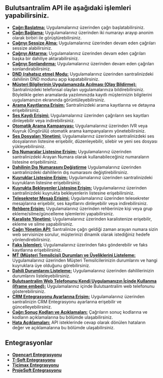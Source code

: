**Bulutsantralim API ile aşağıdaki işlemleri yapabilirsiniz.**
----
* **[Çağrı Başlatma:](https://github.com/verimor/Bulutsantralim-API/blob/master/begin_call.md)** Uygulamalarınız üzerinden çağrı başlatabilirsiniz.
* **[Çağrı Bağlama:](https://github.com/verimor/Bulutsantralim-API/blob/master/bridge.md)** Uygulamalarınız üzerinden iki numarayı arayıp anonim olarak birbiri ile görüştürebilirsiniz.
* **[Çağrıyı Sessize Alma:](https://github.com/verimor/Bulutsantralim-API/blob/master/mute.md)** Uygulamalarınız üzerinden devam eden çağrıları sessize alabilirsiniz.
* **[Çağrıyı Aktarma:](https://github.com/verimor/Bulutsantralim-API/blob/master/transfer.md)** Uygulamalarınız üzerinden devam eden çağrıları başka bir dahiliye aktarabilirsiniz.
* **[Çağrıyı Sonlandırma:](https://github.com/verimor/Bulutsantralim-API/blob/master/hangup_call.md)** Uygulamalarınız üzerinden devam eden çağrıları sonlandırabilirsiniz.
* **[DND (rahatsız etme) Modu:](https://github.com/verimor/Bulutsantralim-API/blob/master/dnd.md)** Uygulamalarınız üzerinden santralinizdeki dahilinin DND modunu açıp kapatabilirsiniz.
* **[Müşteri Bilgilerinin Uygulamanızda Açılması (Olay Bildirme):](https://github.com/verimor/Bulutsantralim-API/blob/master/report_event.md)** Santralinizdeki telefonsal olayları uygulamalarınıza bildirebilirsiniz. Böylelikle gelen aramalarda yazılımınızda kayıtlı müşterinizin bilgilerini uygulamanızın ekranında görüntüleyebilirsiniz.
* **[Arama Kayıtlarına Erişim:](https://github.com/verimor/Bulutsantralim-API/blob/master/cdrs.md)** Santralinizdeki arama kayıtlarına ve detayına erişebilirsiniz.
* **[Ses Kaydı Erişimi:](https://github.com/verimor/Bulutsantralim-API/blob/master/recording.md)** Uygulamalarınız üzerinden çağrıların ses kayıtları dinleyebilir veya indirebilirsiniz.
* **[Otomatik Arama Kampanyası:](https://github.com/verimor/Bulutsantralim-API/blob/master/ivr_campaigns.md)** Uygulamalarınız üzerinden IVR veya Kuyruk (Öngörülü) otomatik arama kampanyalarını yönetebilirsiniz.
* **[Ses Dosyaları Yönetimi:](https://github.com/verimor/Bulutsantralim-API/blob/master/announcements.md)** Uygulamalarınız üzerinden santralinizdeki ses dosyalarının listesine erişebilir, düzenleyebilir, silebir ve yeni ses dosyası yükleyebilirsiniz.
* **[Dış Numaralar Listesine Erişim:](https://github.com/verimor/Bulutsantralim-API/blob/master/caller_ids.md)** Uygulamalarınız üzerinden santralinizdeki Arayan Numara olarak kullanabileceğiniz numaraların listesine erişebilirsiniz.
* **[Dahilinin Dış Numarasını Değiştirme](https://github.com/verimor/Bulutsantralim-API/blob/master/user_caller_id.md)** Uygulamalarınız üzerinden santralinizdeki dahililerin dış numarasını değiştirebilirsiniz.
* **[Kuyruklar Listesine Erişim:](https://github.com/verimor/Bulutsantralim-API/blob/master/queues.md#kuyruklar-li%CC%87stesi%CC%87ne-eri%CC%87%C5%9Fi%CC%87m)** Uygulamalarınız üzerinden santralinizdeki kuyrukların listesine erişebilirsiniz.
* **[Kuyrukta Bekleyenler Listesine Erişim:](https://github.com/verimor/Bulutsantralim-API/blob/master/queues.md#kuyrukta-bekleyenler-li%CC%87stesi%CC%87ne-eri%CC%87%C5%9Fi%CC%87m)** Uygulamalarınız üzerinden santralinizdeki kuyrukta bekleyenlerin listesine erişebilirsiniz.
* **[Telesekreter Mesajı Erişimi:](https://github.com/verimor/Bulutsantralim-API/blob/master/voicemails.md)** Uygulamalarınız üzerinden telesekreter mesajılarına erişebilir, ses kayıtlarını dinleyebilir veya indirebilirsiniz.
* **[Rehbere Erişim:](https://github.com/verimor/Bulutsantralim-API/blob/master/phonebook.md)** Uygulamalarınız üzerinden rehberinize kişi veya grup ekleme/silme/güncelleme işlemlerini yapabilirsiniz.
* **[Karaliste Yönetimi:](https://github.com/verimor/Bulutsantralim-API/blob/master/blocked_numbers.md)** Uygulamalarınız üzerinden karalistenize erişebilir, ekleme ve silme yapabilirsiniz.
* **[Çağrı Yönetim API:](https://github.com/verimor/Bulutsantralim-API/blob/master/advisory_webhook.md)** Santralinize çağrı geldiği zaman arayan numara sizin web servisinize sorulur, müşterinizi dinamik olarak istediğiniz hedefe yönlendirebilirsiniz.
* **[Faks İşlemleri:](https://github.com/verimor/Bulutsantralim-API/blob/master/faxes.md)** Uygulamalarınız üzerinden faks gönderebilir ve faks kayıtlarına erişebilirsiniz.
* **[MT (Müşteri Temsilcisi) Durumları ve Üyeliklerini Listeleme:](https://github.com/verimor/Bulutsantralim-API/blob/master/agent_status.md)** Uygulamalarınız üzerinden Müşteri Temsilcilerinizin durumlarını ve hangi kuyruklara üye olduğunu görebilirsiniz.
* **[Dahili Durumlarını Listeleme:](https://github.com/verimor/Bulutsantralim-API/blob/master/user_status.md)** Uygulamalarınız üzerinden dahililerinizin durumlarını listeleyebilirsiniz.
* **[Bulutsantralim Web Telefonunu Kendi Uygulamanızın İçinde Kullanma (iframe embed):](https://github.com/verimor/Bulutsantralim-API/blob/master/webphone_iframe.md)** Uygulamalarınız içinde Bulutsantralim web telefonunu gösterebilirsiniz.
* **[CRM Entegrasyonu Ayarlarına Erişim:](https://github.com/verimor/Bulutsantralim-API/blob/master/crm_integrations.md)** Uygulamalarınız üzerinden santralinizin CRM Entegrasyonu ayarlarına erişebilir ve güncelleyebilirsiniz.
* **[Çağrı Sonuç Kodları ve Açıklamaları:](https://github.com/verimor/Bulutsantralim-API/blob/master/cagri-sonuc-kodlari.md)** Çağrıların sonuç kodlarına ve kodların açıklamalarına bu bölümde ulaşabilirsiniz.
* **[Hata Açıklamaları:](https://github.com/verimor/Bulutsantralim-API/blob/master/errors.md)** API isteklerinde cevap olarak dönülen hataların değer ve açıklamalarına bu bölümde ulaşabilirsiniz.



**Entegrasyonlar**
----
* **[Opencart Entegrasyonu](https://github.com/verimor/Bulutsantralim-API/tree/master/integrations/opencart)**
* **[T-Soft Entegrasyonu](https://github.com/verimor/Bulutsantralim-API/tree/master/integrations/tsoft)**
* **[Ticimax Entegrasyonu](https://github.com/verimor/Bulutsantralim-API/tree/master/integrations/ticimax)**
* **[ProjeSoft Entegrasyonu](https://github.com/verimor/Bulutsantralim-API/tree/master/integrations/projesoft)**
